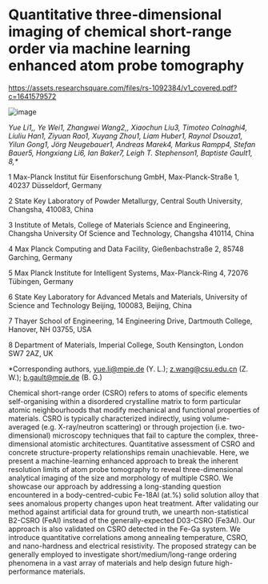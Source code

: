 # Quantitative three-dimensional imaging of chemical short-range order via machine learning enhanced atom probe tomography

https://assets.researchsquare.com/files/rs-1092384/v1_covered.pdf?c=1641579572

![image](https://user-images.githubusercontent.com/44220131/223120821-8e69b316-724b-40e0-9c84-ee76207757b5.png)

_Yue Li1,*, Ye Wei1, Zhangwei Wang2,*, Xiaochun Liu3, Timoteo Colnaghi4, Liuliu Han1, Ziyuan Rao1, Xuyang Zhou1, Liam Huber1, Raynol Dsouza1, Yilun Gong1, Jörg Neugebauer1, Andreas Marek4, Markus Rampp4, Stefan Bauer5, Hongxiang Li6, Ian Baker7, Leigh T. Stephenson1, Baptiste Gault1, 8,*_

1 Max-Planck Institut für Eisenforschung GmbH, Max-Planck-Straße 1, 40237 Düsseldorf, Germany

2 State Key Laboratory of Powder Metallurgy, Central South University, Changsha, 410083, China

3 Institute of Metals, College of Materials Science and Engineering, Changsha University Of Science and Technology, Changsha 410114, China

4 Max Planck Computing and Data Facility, Gießenbachstraße 2, 85748 Garching, Germany

5 Max Planck Institute for Intelligent Systems, Max-Planck-Ring 4, 72076 Tübingen, Germany

6 State Key Laboratory for Advanced Metals and Materials, University of Science and Technology Beijing, 100083, Beijing, China

7 Thayer School of Engineering, 14 Engineering Drive, Dartmouth College, Hanover, NH 03755, USA

8 Department of Materials, Imperial College, South Kensington, London SW7 2AZ, UK

*Corresponding authors, yue.li@mpie.de (Y. L.); z.wang@csu.edu.cn (Z. W.); b.gault@mpie.de (B. G.)

Chemical short-range order (CSRO) refers to atoms of specific elements self-organising within a disordered crystalline matrix to form particular atomic neighbourhoods that modify mechanical and functional properties of materials. CSRO is typically characterized indirectly, using volume-averaged (e.g. X-ray/neutron scattering) or through projection (i.e. two-dimensional) microscopy techniques that fail to capture the complex, three-dimensional atomistic architectures. Quantitative assessment of CSRO and concrete structure-property relationships remain unachievable. Here, we present a machine-learning enhanced approach to break the inherent resolution limits of atom probe tomography to reveal three-dimensional analytical imaging of the size and morphology of multiple CSRO. We showcase our approach by addressing a long-standing question encountered in a body-centred-cubic Fe-18Al (at.%) solid solution alloy that sees anomalous property changes upon heat treatment. After validating our method against artificial data for ground truth, we unearth non-statistical B2-CSRO (FeAl) instead of the generally-expected D03-CSRO (Fe3Al). Our approach is also validated on CSRO detected in the Fe-Ga system. We introduce quantitative correlations among annealing temperature, CSRO, and nano-hardness and electrical resistivity. The proposed strategy can be generally employed to investigate short/medium/long-range ordering phenomena in a vast array of materials and help design future high-performance materials.

